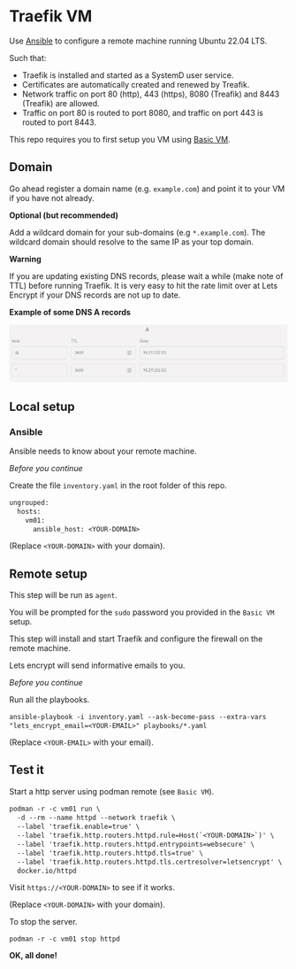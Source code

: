 # Traefik VM

Use [Ansible](https://docs.ansible.com/ansible/latest/index.html) to configure a remote machine running Ubuntu 22.04 LTS.

Such that:

- Traefik is installed and started as a SystemD user service.
- Certificates are automatically created and renewed by Treafik.
- Network traffic on port 80 (http), 443 (https), 8080 (Treafik) and 8443 (Treafik) are allowed.
- Traffic on port 80 is routed to port 8080, and traffic on port 443 is routed to port 8443.

This repo requires you to first setup you VM using [Basic VM](https://github.com/andrtell/basic-vm). 

## Domain

Go ahead register a domain name (e.g. `example.com`) and point it to your VM if you have not already.

**Optional (but recommended)**

Add a wildcard domain for your sub-domains (e.g `*.example.com`). The wildcard domain should resolve to the same IP as your top domain.

**Warning**

If you are updating existing DNS records, please wait a while (make note of TTL) before running Traefik. It is very easy to hit the rate limit over at Lets Encrypt if your DNS records are not up to date.

**Example of some DNS A records**

![Picture of DNS records](dns_a_records.png)

## Local setup

### Ansible

Ansible needs to know about your remote machine.

*Before you continue*

Create the file `inventory.yaml` in the root folder of this repo.

```
ungrouped:
  hosts:
    vm01:
      ansible_host: <YOUR-DOMAIN>
```

(Replace `<YOUR-DOMAIN>` with your domain).

## Remote setup

This step will be run as `agent`.

You will be prompted for the `sudo` password you provided in the `Basic VM` setup.

This step will install and start Traefik and configure the firewall on the remote machine.

Lets encrypt will send informative emails to you. 

*Before you continue*

Run all the playbooks.

```
ansible-playbook -i inventory.yaml --ask-become-pass --extra-vars "lets_encrypt_email=<YOUR-EMAIL>" playbooks/*.yaml
```
(Replace `<YOUR-EMAIL>` with your email).

## Test it

Start a http server using podman remote (see `Basic VM`).

```
podman -r -c vm01 run \
  -d --rm --name httpd --network traefik \
  --label 'traefik.enable=true' \
  --label 'traefik.http.routers.httpd.rule=Host(`<YOUR-DOMAIN>`)' \
  --label 'traefik.http.routers.httpd.entrypoints=websecure' \
  --label 'traefik.http.routers.httpd.tls=true' \
  --label 'traefik.http.routers.httpd.tls.certresolver=letsencrypt' \
  docker.io/httpd
```

Visit `https://<YOUR-DOMAIN>` to see if it works.

(Replace `<YOUR-DOMAIN>` with your domain).

To stop the server.

```
podman -r -c vm01 stop httpd
```

**OK, all done!**

